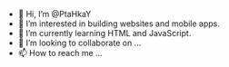 - 👋 Hi, I’m @PtaHkaY
- 👀 I’m interested in building websites and mobile apps.
- 🌱 I’m currently learning HTML and JavaScript.
- 💞️ I’m looking to collaborate on ...
- 📫 How to reach me ...

<!---
PtaHkaY/PtaHkaY is a ✨ special ✨ repository because its `README.md` (this file) appears on your GitHub profile.
You can click the Preview link to take a look at your changes.
--->
